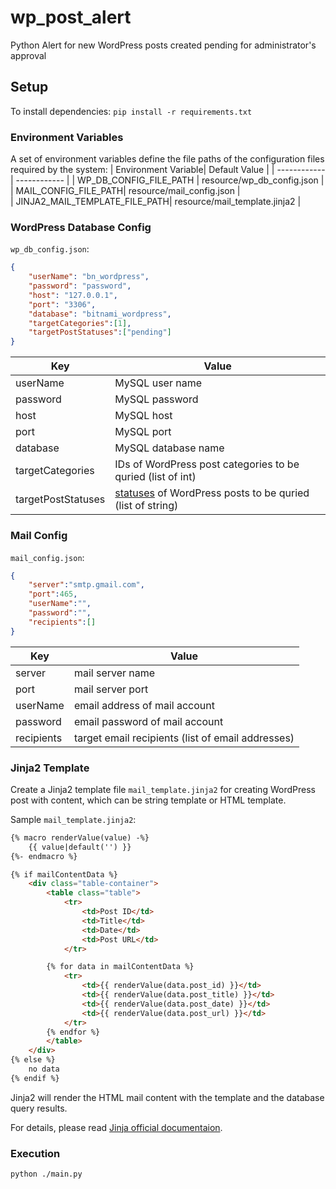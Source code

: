 

# wp_post_alert
Python Alert for new WordPress posts created pending for administrator's approval

## Setup
To install dependencies:
`pip install -r requirements.txt`

  ### Environment Variables
A set of environment variables define the file paths of the configuration files required by the system:
| Environment Variable| Default Value   | 
| ------------ | ------------ | 
| WP_DB_CONFIG_FILE_PATH |  resource/wp_db_config.json |
| MAIL_CONFIG_FILE_PATH|  resource/mail_config.json |    
| JINJA2_MAIL_TEMPLATE_FILE_PATH|  resource/mail_template.jinja2 |  

### WordPress Database Config
`wp_db_config.json`:
`````json
{
    "userName": "bn_wordpress",
    "password": "password",
    "host": "127.0.0.1",
    "port": "3306",
    "database": "bitnami_wordpress",
    "targetCategories":[1],
    "targetPostStatuses":["pending"]	
}
`````

| Key| Value   | 
| ------------ | ------------ | 
| userName|  MySQL user name|
| password|  MySQL password |    
| host|  MySQL host |  
| port|  MySQL port |  
| database|  MySQL database name |  
| targetCategories|  IDs of WordPress post categories to be quried (list of int) |  
| targetPostStatuses|  [statuses](https://wordpress.org/support/article/post-status/) of WordPress posts to be quried (list of string) |  

### Mail Config
`mail_config.json`:
`````json
{
    "server":"smtp.gmail.com",
    "port":465,
    "userName":"",
    "password":"",
    "recipients":[]
}
`````
| Key| Value   | 
| ------------ | ------------ | 
| server|  mail server name|
| port|  mail server port|
| userName|  email address of mail account |
| password|  email password of mail account|
| recipients|  target email recipients (list of email addresses)|

### Jinja2 Template
Create a Jinja2 template file `mail_template.jinja2` for creating WordPress post with content, which can be string template or HTML template.

Sample `mail_template.jinja2`:
```html
{% macro renderValue(value) -%}
    {{ value|default('') }}
{%- endmacro %}

{% if mailContentData %}
    <div class="table-container">
        <table class="table">
            <tr>
                <td>Post ID</td>
                <td>Title</td>
                <td>Date</td>
                <td>Post URL</td>
            </tr>

        {% for data in mailContentData %}
            <tr>
                <td>{{ renderValue(data.post_id) }}</td>
                <td>{{ renderValue(data.post_title) }}</td>
                <td>{{ renderValue(data.post_date) }}</td>
                <td>{{ renderValue(data.post_url) }}</td>
            </tr>
        {% endfor %}
        </table>
    </div>
{% else %}
    no data
{% endif %}
```
Jinja2 will render the HTML mail content with the template and the database query results.

For details, please read [Jinja official documentaion](https://jinja.palletsprojects.com/en/3.0.x/).

### Execution
`python ./main.py`
